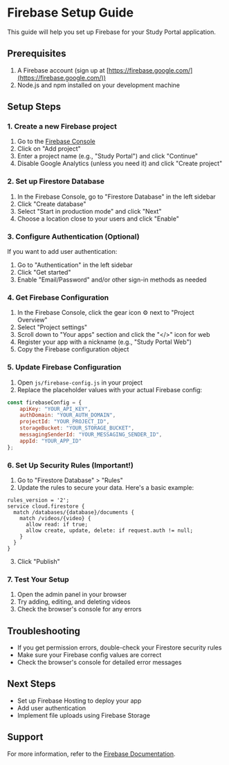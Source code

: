 # Firebase Setup Guide

This guide will help you set up Firebase for your Study Portal application.

## Prerequisites

1. A Firebase account (sign up at [https://firebase.google.com/](https://firebase.google.com/))
2. Node.js and npm installed on your development machine

## Setup Steps

### 1. Create a new Firebase project

1. Go to the [Firebase Console](https://console.firebase.google.com/)
2. Click on "Add project"
3. Enter a project name (e.g., "Study Portal") and click "Continue"
4. Disable Google Analytics (unless you need it) and click "Create project"

### 2. Set up Firestore Database

1. In the Firebase Console, go to "Firestore Database" in the left sidebar
2. Click "Create database"
3. Select "Start in production mode" and click "Next"
4. Choose a location close to your users and click "Enable"

### 3. Configure Authentication (Optional)

If you want to add user authentication:

1. Go to "Authentication" in the left sidebar
2. Click "Get started"
3. Enable "Email/Password" and/or other sign-in methods as needed

### 4. Get Firebase Configuration

1. In the Firebase Console, click the gear icon ⚙️ next to "Project Overview"
2. Select "Project settings"
3. Scroll down to "Your apps" section and click the "</>" icon for web
4. Register your app with a nickname (e.g., "Study Portal Web")
5. Copy the Firebase configuration object

### 5. Update Firebase Configuration

1. Open `js/firebase-config.js` in your project
2. Replace the placeholder values with your actual Firebase config:

```javascript
const firebaseConfig = {
    apiKey: "YOUR_API_KEY",
    authDomain: "YOUR_AUTH_DOMAIN",
    projectId: "YOUR_PROJECT_ID",
    storageBucket: "YOUR_STORAGE_BUCKET",
    messagingSenderId: "YOUR_MESSAGING_SENDER_ID",
    appId: "YOUR_APP_ID"
};
```

### 6. Set Up Security Rules (Important!)

1. Go to "Firestore Database" > "Rules"
2. Update the rules to secure your data. Here's a basic example:

```
rules_version = '2';
service cloud.firestore {
  match /databases/{database}/documents {
    match /videos/{video} {
      allow read: if true;
      allow create, update, delete: if request.auth != null;
    }
  }
}
```

3. Click "Publish"

### 7. Test Your Setup

1. Open the admin panel in your browser
2. Try adding, editing, and deleting videos
3. Check the browser's console for any errors

## Troubleshooting

- If you get permission errors, double-check your Firestore security rules
- Make sure your Firebase config values are correct
- Check the browser's console for detailed error messages

## Next Steps

- Set up Firebase Hosting to deploy your app
- Add user authentication
- Implement file uploads using Firebase Storage

## Support

For more information, refer to the [Firebase Documentation](https://firebase.google.com/docs/).
